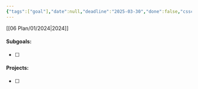 ```yaml
---
{"tags":["goal"],"date":null,"deadline":"2025-03-30","done":false,"cssclasses":["page-cyan","daily","Wednesday"],"dg-publish":true,"permalink":"/06-plan/06/goal/","contentClasses":"page-cyan daily Wednesday","dgPassFrontmatter":true,"noteIcon":"","created":"2025-01-21T01:29:03.071+10:00","updated":"2025-01-21T16:22:09.660+10:00"}
---
```


[[06 Plan/01/2024\|2024]]
#### Subgoals:
- [ ] 
#### Projects:
- [ ] 